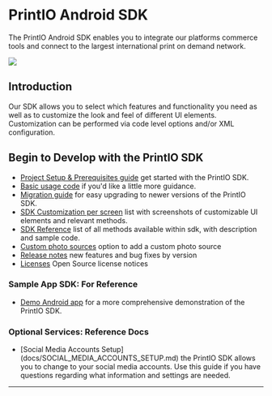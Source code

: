 PrintIO Android SDK
===============

The PrintIO Android SDK enables you to integrate our platforms commerce tools and connect to the largest international print on demand network.

![](https://lh5.googleusercontent.com/-kY-2qsz56Ac/VXg6PzgswiI/AAAAAAAABSA/CUdF_mNmcAM/w1914-h680-no/android_device.png)

## Introduction

Our SDK allows you to select which features and functionality you need as well as to customize the look and feel of different UI elements. Customization can be performed via code level options and/or XML configuration.

## Begin to Develop with the PrintIO SDK

- [Project Setup & Prerequisites guide](docs/PROJECT_SETUP.md) get started with the PrintIO SDK.
- [Basic usage code](docs/QUICK_START_CODE.md) if you'd like a little more guidance.
- [Migration guide](docs/MIGRATION_GUIDE.md) for easy upgrading to newer versions of the PrintIO SDK.
- [SDK Customization per screen](docs/SPECIFIC_PAGE_METHODS.md) list with screenshots of customizable UI elements and relevant methods.
- [SDK Reference](docs/SDK_REFERENCE.md) list of all methods available within sdk, with description and sample code.
- [Custom photo sources](docs/CUSTOM_PHOTO_SOURCES.md) option to add a custom photo source
- [Release notes](docs/RELEASE_NOTES.md) new features and bug fixes by version
- [Licenses](docs/LICENSES.md) Open Source license notices

### Sample App SDK: For Reference
- [Demo Android app](docs/DEMO_APP.md) for a more comprehensive demonstration of the PrintIO SDK.

### Optional Services: Reference Docs
- [Social Media Accounts Setup] (docs/SOCIAL_MEDIA_ACCOUNTS_SETUP.md) the PrintIO SDK allows you to change to your social media accounts. Use this guide if you have questions regarding what information and settings are needed.

-----

